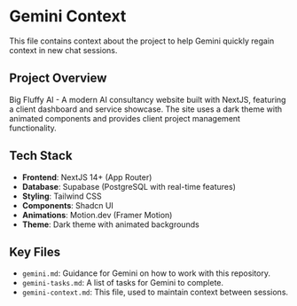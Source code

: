 # Gemini Context

This file contains context about the project to help Gemini quickly regain context in new chat sessions.

## Project Overview

Big Fluffy AI - A modern AI consultancy website built with NextJS, featuring a client dashboard and service showcase. The site uses a dark theme with animated components and provides client project management functionality.

## Tech Stack

- **Frontend**: NextJS 14+ (App Router)
- **Database**: Supabase (PostgreSQL with real-time features)
- **Styling**: Tailwind CSS
- **Components**: Shadcn UI
- **Animations**: Motion.dev (Framer Motion)
- **Theme**: Dark theme with animated backgrounds

## Key Files

*   `gemini.md`: Guidance for Gemini on how to work with this repository.
*   `gemini-tasks.md`: A list of tasks for Gemini to complete.
*   `gemini-context.md`: This file, used to maintain context between sessions.
